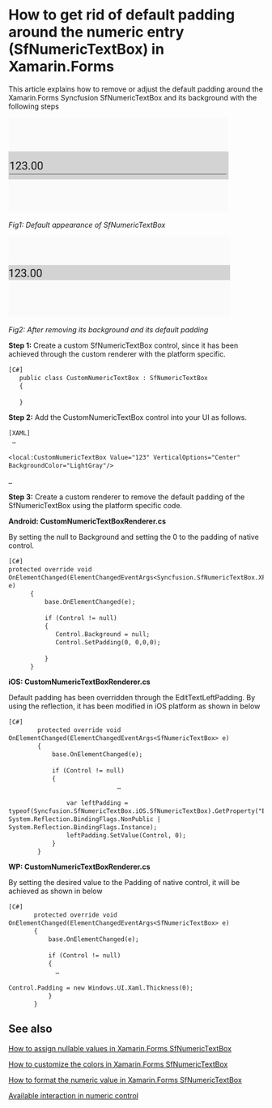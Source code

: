 # How to get rid of default padding around the numeric entry (SfNumericTextBox) in Xamarin.Forms

This article explains how to remove or adjust the default padding around the Xamarin.Forms Syncfusion SfNumericTextBox and its background with the following steps

 	 
![](default_appearance.png)

*Fig1: Default appearance of SfNumericTextBox*


![](removing_padding.png)

*Fig2: After removing its background and its default padding*

 
**Step 1:** Create a custom SfNumericTextBox control, since it has been achieved through the custom renderer with the platform specific.
 
 ```
[C#]
    public class CustomNumericTextBox : SfNumericTextBox
    {

    }
```
**Step 2:** Add the CustomNumericTextBox control into your UI as follows.
 ```
[XAML]
  …

 <local:CustomNumericTextBox Value="123" VerticalOptions="Center"      BackgroundColor="LightGray"/>

 …
```

**Step 3:** Create a custom renderer to remove the default padding of the SfNumericTextBox using the platform specific code.
 
**Android: CustomNumericTextBoxRenderer.cs**

By setting the null to Background and setting the 0 to the padding of native control. 
  ```
[C#]
protected override void OnElementChanged(ElementChangedEventArgs<Syncfusion.SfNumericTextBox.XForms.SfNumericTextBox> e)
		{
			base.OnElementChanged(e);

            if (Control != null)
            {
               Control.Background = null;
               Control.SetPadding(0, 0,0,0);
            
            }
        }

```
**iOS: CustomNumericTextBoxRenderer.cs**

Default padding has been overridden through the EditTextLeftPadding. By using the reflection, it has been modified in iOS platform as shown in below
```
[C#]
 		protected override void OnElementChanged(ElementChangedEventArgs<SfNumericTextBox> e)
		{
			base.OnElementChanged(e);

			if (Control != null)
			{
                              …

                var leftPadding = typeof(Syncfusion.SfNumericTextBox.iOS.SfNumericTextBox).GetProperty("EditTextLeftPadding", System.Reflection.BindingFlags.NonPublic | System.Reflection.BindingFlags.Instance);
                leftPadding.SetValue(Control, 0);
            }
        }
```
**WP: CustomNumericTextBoxRenderer.cs**

By setting the desired value to the Padding of native control, it will be achieved as shown in below
 ```
[C#]
        protected override void OnElementChanged(ElementChangedEventArgs<SfNumericTextBox> e)
        {
            base.OnElementChanged(e);

            if (Control != null)
            {
              …

Control.Padding = new Windows.UI.Xaml.Thickness(0);
            }
        }

```

## See also

[How to assign nullable values in Xamarin.Forms SfNumericTextBox](https://help.syncfusion.com/xamarin/numeric-entry/assign-nullable-value)

[How to customize the colors in Xamarin.Forms SfNumericTextBox](https://help.syncfusion.com/xamarin/numeric-entry/colors)

[How to format the numeric value in Xamarin.Forms SfNumericTextBox](https://help.syncfusion.com/xamarin/numeric-entry/number-formatting)

[Available interaction in numeric control](https://help.syncfusion.com/xamarin/numeric-entry/events-and-interactivity)




